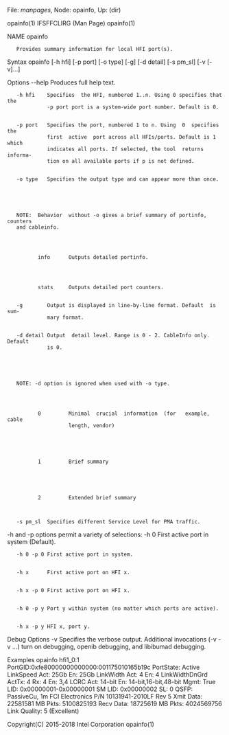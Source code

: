 File: *manpages*,  Node: opainfo,  Up: (dir)


opainfo(1)                   IFSFFCLIRG (Man Page)                  opainfo(1)



NAME
       opainfo



       Provides summary information for local HFI port(s).

Syntax
       opainfo [-h hfi] [-p port] [-o type] [-g] [-d detail] [-s pm_sl]
       [-v [-v]...]


Options
       --help    Produces full help text.


       -h hfi    Specifies  the HFI, numbered 1..n. Using 0 specifies that the
                 -p port port is a system-wide port number. Default is 0.


       -p port   Specifies the port, numbered 1 to n. Using  0  specifies  the
                 first  active  port across all HFIs/ports. Default is 1 which
                 indicates all ports. If selected, the tool  returns  informa‐
                 tion on all available ports if p is not defined.


       -o type   Specifies the output type and can appear more than once.





       NOTE:  Behavior  without -o gives a brief summary of portinfo, counters
       and cableinfo.




              info      Outputs detailed portinfo.




              stats     Outputs detailed port counters.


       -g        Output is displayed in line-by-line format. Default  is  sum‐
                 mary format.


       -d detail Output  detail level. Range is 0 - 2. CableInfo only. Default
                 is 0.





       NOTE: -d option is ignored when used with -o type.




              0         Minimal  crucial  information  (for   example,   cable
                        length, vendor)





              1         Brief summary





              2         Extended brief summary



       -s pm_sl  Specifies different Service Level for PMA traffic.



-h and -p options permit a variety of selections:
       -h 0      First active port in system (Default).


       -h 0 -p 0 First active port in system.


       -h x      First active port on HFI x.


       -h x -p 0 First active port on HFI x.


       -h 0 -p y Port y within system (no matter which ports are active).


       -h x -p y HFI x, port y.



Debug Options
       -v        Specifies  the  verbose output. Additional invocations (-v -v
                 ...) turn  on  debugging,  openib  debugging,  and  libibumad
                 debugging.


Examples
       opainfo
       hfi1_0:1 PortGID:0xfe80000000000000:001175010165b19c
       PortState: Active
       LinkSpeed Act: 25Gb En: 25Gb
       LinkWidth Act: 4 En: 4
       LinkWidthDnGrd ActTx: 4 Rx: 4 En: 3,4
       LCRC Act: 14-bit En: 14-bit,16-bit,48-bit Mgmt: True
       LID: 0x00000001-0x00000001 SM LID: 0x00000002 SL: 0
       QSFP: PassiveCu, 1m FCI Electronics P/N 10131941-2010LF Rev 5
       Xmit Data: 22581581 MB Pkts: 5100825193
       Recv Data: 18725619 MB Pkts: 4024569756
       Link Quality: 5 (Excellent)



Copyright(C) 2015-2018         Intel Corporation                    opainfo(1)
